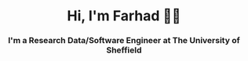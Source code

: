 <h1 align="center">Hi, I'm Farhad 👋🏼</h1>
<h3 align="center">I'm a Research Data/Software Engineer at The University of Sheffield</h3>

